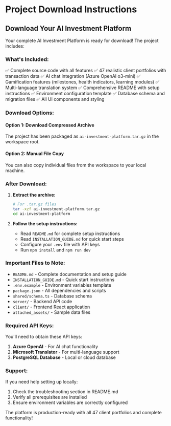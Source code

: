 # Project Download Instructions

## Download Your AI Investment Platform

Your complete AI Investment Platform is ready for download! The project includes:

### What's Included:
✅ Complete source code with all features
✅ 47 realistic client portfolios with transaction data
✅ AI chat integration (Azure OpenAI o3-mini)
✅ Gamification features (milestones, health indicators, learning modules)
✅ Multi-language translation system
✅ Comprehensive README with setup instructions
✅ Environment configuration template
✅ Database schema and migration files
✅ All UI components and styling

### Download Options:

#### Option 1: Download Compressed Archive
The project has been packaged as `ai-investment-platform.tar.gz` in the workspace root.

#### Option 2: Manual File Copy
You can also copy individual files from the workspace to your local machine.

### After Download:

1. **Extract the archive:**
   ```bash
   # For .tar.gz files
   tar -xzf ai-investment-platform.tar.gz
   cd ai-investment-platform
   ```

2. **Follow the setup instructions:**
   - Read `README.md` for complete setup instructions
   - Read `INSTALLATION_GUIDE.md` for quick start steps
   - Configure your `.env` file with API keys
   - Run `npm install` and `npm run dev`

### Important Files to Note:

- `README.md` - Complete documentation and setup guide
- `INSTALLATION_GUIDE.md` - Quick start instructions
- `.env.example` - Environment variables template
- `package.json` - All dependencies and scripts
- `shared/schema.ts` - Database schema
- `server/` - Backend API code
- `client/` - Frontend React application
- `attached_assets/` - Sample data files

### Required API Keys:

You'll need to obtain these API keys:
1. **Azure OpenAI** - For AI chat functionality
2. **Microsoft Translator** - For multi-language support
3. **PostgreSQL Database** - Local or cloud database

### Support:

If you need help setting up locally:
1. Check the troubleshooting section in README.md
2. Verify all prerequisites are installed
3. Ensure environment variables are correctly configured

The platform is production-ready with all 47 client portfolios and complete functionality!
